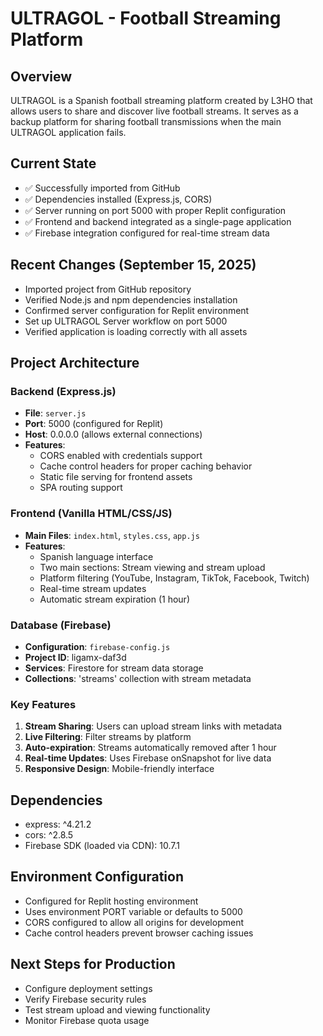# ULTRAGOL - Football Streaming Platform

## Overview
ULTRAGOL is a Spanish football streaming platform created by L3HO that allows users to share and discover live football streams. It serves as a backup platform for sharing football transmissions when the main ULTRAGOL application fails.

## Current State
- ✅ Successfully imported from GitHub
- ✅ Dependencies installed (Express.js, CORS)
- ✅ Server running on port 5000 with proper Replit configuration
- ✅ Frontend and backend integrated as a single-page application
- ✅ Firebase integration configured for real-time stream data

## Recent Changes (September 15, 2025)
- Imported project from GitHub repository
- Verified Node.js and npm dependencies installation
- Confirmed server configuration for Replit environment
- Set up ULTRAGOL Server workflow on port 5000
- Verified application is loading correctly with all assets

## Project Architecture

### Backend (Express.js)
- **File**: `server.js`
- **Port**: 5000 (configured for Replit)
- **Host**: 0.0.0.0 (allows external connections)
- **Features**:
  - CORS enabled with credentials support
  - Cache control headers for proper caching behavior
  - Static file serving for frontend assets
  - SPA routing support

### Frontend (Vanilla HTML/CSS/JS)
- **Main Files**: `index.html`, `styles.css`, `app.js`
- **Features**:
  - Spanish language interface
  - Two main sections: Stream viewing and stream upload
  - Platform filtering (YouTube, Instagram, TikTok, Facebook, Twitch)
  - Real-time stream updates
  - Automatic stream expiration (1 hour)

### Database (Firebase)
- **Configuration**: `firebase-config.js`
- **Project ID**: ligamx-daf3d
- **Services**: Firestore for stream data storage
- **Collections**: 'streams' collection with stream metadata

### Key Features
1. **Stream Sharing**: Users can upload stream links with metadata
2. **Live Filtering**: Filter streams by platform
3. **Auto-expiration**: Streams automatically removed after 1 hour
4. **Real-time Updates**: Uses Firebase onSnapshot for live data
5. **Responsive Design**: Mobile-friendly interface

## Dependencies
- express: ^4.21.2
- cors: ^2.8.5
- Firebase SDK (loaded via CDN): 10.7.1

## Environment Configuration
- Configured for Replit hosting environment
- Uses environment PORT variable or defaults to 5000
- CORS configured to allow all origins for development
- Cache control headers prevent browser caching issues

## Next Steps for Production
- Configure deployment settings
- Verify Firebase security rules
- Test stream upload and viewing functionality
- Monitor Firebase quota usage